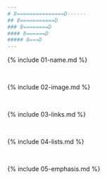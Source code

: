 ```yaml
---
# 8===============D------
## 8===========D
### 8========D
#### 8======D
##### 8===D
---
```


{% include 01-name.md %}

<br>

{% include 02-image.md %}

<br>

{% include 03-links.md %}

<br>

{% include 04-lists.md %}

<br>

{% include 05-emphasis.md %}